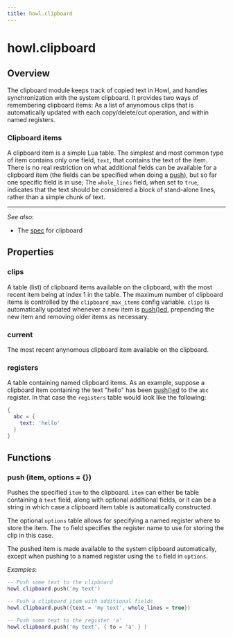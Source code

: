 ```yaml
---
title: howl.clipboard
---
```


# howl.clipboard

## Overview

The clipboard module keeps track of copied text in Howl, and handles
synchronization with the system clipboard. It provides two ways of remembering
clipboard items: As a list of anynomous clips that is automatically updated with
each copy/delete/cut operation, and within named registers.

### Clipboard items

A clipboard item is a simple Lua table. The simplest and most common type of
item contains only one field, `text`, that contains the text of the item. There
is no real restriction on what additional fields can be available for a
clipboard item (the fields can be specified when doing a [push](#push)), but so
far one specific field is in use; The `whole_lines` field, when set to `true`,
indicates that the text should be considered a block of stand-alone lines,
rather than a simple chunk of text.

---

_See also_:

- The [spec](../spec/clipboard_spec.html) for clipboard

## Properties

### clips

A table (list) of clipboard items available on the clipboard, with the most
recent item being at index 1 in the table. The maximum number of clipboard items
is controlled by the `clipboard_max_items` config variable. `clips` is
automatically updated whenever a new item is [push()ed](#push), prepending the
new item and removing older items as necessary.

### current

The most recent anynomous clipboard item available on the clipboard.

### registers

A table containing named clipboard items. As an example, suppose a clipboard
item containing the text "hello" has been [push()ed](#push) to the `abc`
register. In that case the `registers` table would look like the following:

```lua
{
  abc = {
    text: 'hello'
  }
}
```


## Functions

### push (item, options = {})

Pushes the specified `item` to the clipboard. `item` can either be table
containing a `text` field, along with optional additional fields, or it can be a
string in which case a clipboard item table is automatically constructed.

The optional `options` table allows for specifying a named register where to
store the item. The `to` field specifies the register name to use for storing
the clip in this case.

The pushed item is made available to the system clipboard automatically, except
when pushing to a named register using the `to` field in `options`.

_Examples_:

```lua
-- Push some text to the clipboard
howl.clipboard.push('my text')

-- Push a clipboard item with additional fields
howl.clipboard.push({text = 'my text', whole_lines = true})

-- Push some text to the register 'a'
howl.clipboard.push('my text', { to = 'a' } )
```
